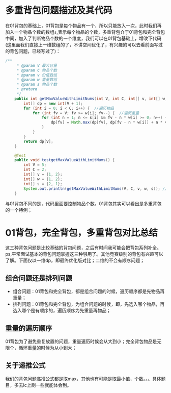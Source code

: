 # 多重背包问题描述及其代码
在01背包的基础上，01背包是每个物品有一个，所以只能放入一次，此时我们再加入一个物品个数的数组`s`,表示每个物品的个数，多重背包介于01背包和完全背包中间，加入了判断物品个数的一个维度，我们可以在01背包基础上，增改下代码(这里面我们直接上一维数组的了，不讲空间优化了，有兴趣的可以去看前面写过的背包问题，已经写过了)：

```java
/**
     * @param V 最大容量
     * @param C 物品个数
     * @param v 价值数组
     * @param w 重量数组
     * @param s 物品个数
     * @return
     */
    public int getMaxValueWithLimitNums(int V, int C, int[] v, int[] w, int[] s) {
        int[] dp = new int[V + 1];
        for (int i = 0; i < C; i++) {  //遍历物品
            for (int fv = V; fv >= w[i]; fv--) {  //遍历重量
                for (int n = 1; n <= s[i] && fv - n * w[i] >= 0; n++) {
                    dp[fv] = Math.max(dp[fv], dp[fv - n * w[i]] + n * v[i]);
                }
            }
        }
        return dp[V];
    }

    @Test
    public void testgetMaxValueWithLimitNums() {
        int V = 5;
        int C = 2;
        int[] v = {1, 2};
        int[] w = {1, 2};
        int[] s = {2, 1};
        System.out.println(getMaxValueWithLimitNums(V, C, v, w, s)); //4
    }
```
与01背包不同的是，代码里面要控制物品个数。01背包其实可以看出是多重背包的一个特例；
# 01背包，完全背包，多重背包对比总结
这三种背包问题是比较基础的背包问题，之后有时间我可能会把背包系列补全。ps,平常面试基本的背包问题掌握这三种够用了。其他竞赛级别的背包有兴趣可以了解。下面仅以一维dp，即最终优化版对比；二维的不会有顺序问题；
## 组合问题还是排列问题
- 组合问题：01背包和完全背包，都是组合问题的时候，遍历顺序都是先物品再重量；
- 排列问题：01背包和完全背包，为组合问题的时候，即，先选入哪个物品，再选入哪个是有顺序的，遍历顺序为先重量再物品；
## 重量的遍历顺序
01背包为了避免重复放置的问题，重量遍历时候会从大到小；完全背包物品是无限个，循环重量的时候为从小到大；
## 关于递推公式
我们的背包问题递推公式都是取max，其他也有可能是取最小值，个数。。。具体题目，多去lc上刷一些就能体会到。
